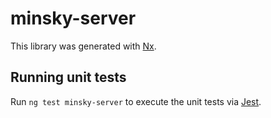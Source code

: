 # minsky-server

This library was generated with [Nx](https://nx.dev).

## Running unit tests

Run `ng test minsky-server` to execute the unit tests via [Jest](https://jestjs.io).
